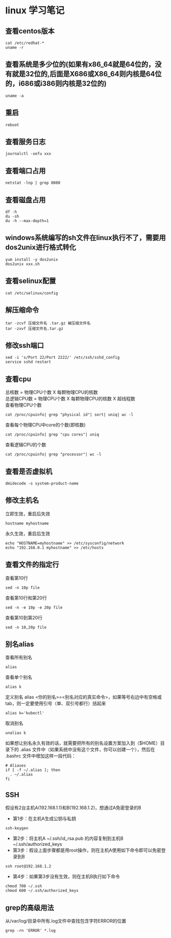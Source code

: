 # linux 学习笔记

## 查看centos版本
```shell
cat /etc/redhat-*
uname -r
```

## 查看系统是多少位的(如果有x86_64就是64位的，没有就是32位的,后面是X686或X86_64则内核是64位的，i686或i386则内核是32位的)
```shell
uname -a
```

## 重启
```shell
reboot
```

## 查看服务日志
```shell
journalctl -xefu xxx
```

## 查看端口占用
```shell
netstat -lnp | grep 8080
```

## 查看磁盘占用
```shell
df -h
du -sh
du -h --max-depth=1
```

## windows系统编写的sh文件在linux执行不了，需要用dos2unix进行格式转化
```shell
yum install -y dos2unix
dos2unix xxx.sh
```

## 查看selinux配置
```shell
cat /etc/selinux/config
```

## 解压缩命令
```shell
tar -zcvf 压缩文件名 .tar.gz 被压缩文件名
tar -zxvf 压缩文件名.tar.gz

```

## 修改ssh端口
```shell
sed -i 's/Port 22/Port 2222/' /etc/ssh/sshd_config
service sshd restart
```

## 查看cpu
总核数 = 物理CPU个数 X 每颗物理CPU的核数 <br>
总逻辑CPU数 = 物理CPU个数 X 每颗物理CPU的核数 X 超线程数 <br>
查看物理CPU个数
```shell
cat /proc/cpuinfo| grep "physical id"| sort| uniq| wc -l
```
查看每个物理CPU中core的个数(即核数)
```shell
cat /proc/cpuinfo| grep "cpu cores"| uniq
```
查看逻辑CPU的个数
```shell
cat /proc/cpuinfo| grep "processor"| wc -l
```

## 查看是否虚拟机
```shell
dmidecode -s system-product-name
```

## 修改主机名
立即生效，重启后失效
```shell
hostname myhostname
```
永久生效，重启后生效
```shell
echo "HOSTNAME=myhostname" >> /etc/sysconfig/network
echo "192.168.0.1 myhostname" >> /etc/hosts
```

## 查看文件的指定行
查看第10行
```shell
sed -n 10p file
```
查看第10行和第20行
```shell
sed -n -e 10p -e 20p file
```
查看第10到第20行
```shell
sed -n 10,20p file
```

## 别名alias
查看所有别名
```shell
alias
```
查看单个别名
```shell
alias k
```
定义别名 alias <你的别名>=<别名对应的真实命令>，如果等号右边中有空格或tab，则一定要使用引号（单、双引号都行）括起来
```shell
alias k='kubectl'
```
取消别名
```shell
unalias k
```
如果想让别名永久有效的话，就需要把所有的别名设置方案加入到（$HOME）目录下的 .alias 文件中（如果系统中没有这个文件，你可以创建一个），然后在 .bashrc 文件中增加这样一段代码：
```shell
# Aliases
if [ -f ~/.alias ]; then
  . ~/.alias
fi
```

## SSH
假设有2台主机A(192.168.1.1)和B(192.168.1.2)，想通过A免密登录的B
- 第1步：在主机A生成公钥与私钥
```shell
ssh-keygen
```
- 第2步：将主机A ~/.ssh/id_rsa.pub 的内容复制到主机B ~/.ssh/authorized_keys
- 第3步：假设上面步骤都是用root操作，则在主机A使用如下命令即可以免密登录到B
```shell
ssh root@192.168.1.2
```
- 第4步：如果第3步没有生效，则在主机B执行如下命令
```shell
chmod 700 ~/.ssh
chmod 600 ~/.ssh/authorized_keys
```

## grep的高级用法
从/var/log/目录中所有.log文件中查找包含字符ERROR的位置
```shell
grep -rn 'ERROR' *.log
```